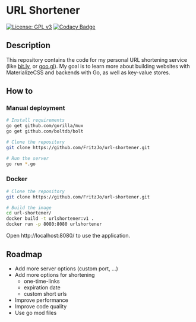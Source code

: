 # URL Shortener
[![License: GPL v3](https://img.shields.io/badge/License-GPLv3-blue.svg)](https://www.gnu.org/licenses/gpl-3.0)
[![Codacy Badge](https://api.codacy.com/project/badge/Grade/d5e298b1d6ce44b78e5829bbb67995c8)](https://www.codacy.com/manual/fritzjo-git/url-shortener?utm_source=github.com&amp;utm_medium=referral&amp;utm_content=FritzJo/url-shortener&amp;utm_campaign=Badge_Grade)

## Description
This repository contains the code for my personal URL shortening service (like [bit.ly](https://bitly.com/), or [goo.gl](https://goo.gl/)).
My goal is to learn more about building websites with MaterializeCSS and backends with Go, as well as key-value stores.

## How to
### Manual deployment
``` bash
# Install requirements
go get github.com/gorilla/mux
go get github.com/boltdb/bolt

# Clone the repository 
git clone https://github.com/FritzJo/url-shortener.git

# Run the server
go run *.go
```

### Docker
``` bash
# Clone the repository 
git clone https://github.com/FritzJo/url-shortener.git

# Build the image
cd url-shortener/
docker build -t urlshortener:v1 . 
docker run -p 8080:8080 urlshortener
```

Open http://localhost:8080/ to use the application.

## Roadmap
* Add more server options (custom port, ...) 
* Add more options for shortening
  * one-time-links
  * expiration date 
  * custom short urls
* Improve performance
* Improve code quality
* Use go mod files
